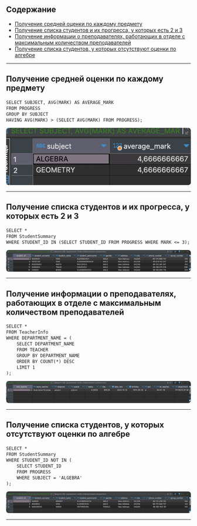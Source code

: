 ## Содержание

- [Получение средней оценки по каждому предмету](#получение-средней-оценки-по-каждому-предмету)
- [Получение списка студентов и их прогресса, у которых есть 2 и 3](#получение-списка-студентов-и-их-прогресса-у-которых-есть-2-и-3)
- [Получение информации о преподавателях, работающих в отделе с максимальным количеством преподавателей](#получение-информации-о-преподавателях-работающих-в-отделе-с-максимальным-количеством-преподавателей)
- [Получение списка студентов, у которых отсутствуют оценки по алгебре](#получение-списка-студентов-у-которых-отсутствуют-оценки-по-алгебре)

---

## Получение средней оценки по каждому предмету

```
SELECT SUBJECT, AVG(MARK) AS AVERAGE_MARK
FROM PROGRESS
GROUP BY SUBJECT
HAVING AVG(MARK) > (SELECT AVG(MARK) FROM PROGRESS);
```

<img src="images/1.png" alt="Создание базы данных" style="border-radius:7px">

---

## Получение списка студентов и их прогресса, у которых есть 2 и 3

```
SELECT *
FROM StudentSummary
WHERE STUDENT_ID IN (SELECT STUDENT_ID FROM PROGRESS WHERE MARK <= 3);
```

<img src="images/2.png" alt="Создание базы данных" style="border-radius:7px">

---

## Получение информации о преподавателях, работающих в отделе с максимальным количеством преподавателей

```
SELECT *
FROM TeacherInfo
WHERE DEPARTMENT_NAME = (
    SELECT DEPARTMENT_NAME
    FROM TEACHER
    GROUP BY DEPARTMENT_NAME
    ORDER BY COUNT(*) DESC
    LIMIT 1
);
```

<img src="images/3.png" alt="Создание базы данных" style="border-radius:7px">

---

## Получение списка студентов, у которых отсутствуют оценки по алгебре

```
SELECT *
FROM StudentSummary
WHERE STUDENT_ID NOT IN (
    SELECT STUDENT_ID
    FROM PROGRESS
    WHERE SUBJECT = 'ALGEBRA'
);
```

<img src="images/4.png" alt="Создание базы данных" style="border-radius:7px">

---